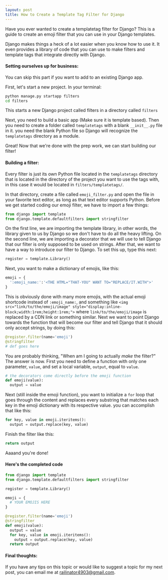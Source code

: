 ```yaml
---
layout: post
title: How to Create a Template Tag Filter for Django
---
```


Have you ever wanted to create a templatetag filter for Django? This is a guide to create an emoji filter that you can use in your Django templates.

Django makes things a heck of a lot easier when you know how to use it. It even provides a library of code that you can use to make filters and template tags that integrate directly with Django.

#### Setting ourselves up for business:
You can skip this part if you want to add to an existing Django app.

First, let's start a new project. In your terminal:
```sh
python manage.py startapp filters
cd filters
```
This starts a new Django project called filters in a directory called `filters`

Next, you need to build a basic app \(Make sure it is template based\). Then you need to create a folder called `templatetags` with a blank `__init__.py` file in it. you need the blank Python file so Django will recognize the `templatetags` directory as a module.

Great! Now that we're done with the prep work, we can start building our filter!

#### Building a filter:
Every filter is just its own Python file located in the `templatetags` directory that is located in the directory of the project you want to use the tags with, in this case it would be located in `filters/templatetags/`.

In that directory, create a file called `emoji_filter.py` and open the file in your favorite text editor, as long as that text editor supports Python. Before we get started coding our emoji filter, we have to import a few things:

```python
from django import template
from django.template.defaultfilters import stringfilter
```
On the first line, we are importing the template library, in other words, the library given to us by Django so we don't have to do all the heavy lifting. On the second line, we are importing a decorator that we will use to tell Django that our filter is only supposed to be used on strings. After that, we want to have a way to introduce our filter to Django. To set this up, type this next:

```python
register = template.Library()
```

Next, you want to make a dictionary of emojis, like this:

```python
emoji = {
  ':emoji_name:':'<THE HTML="THAT-YOU" WANT TO="REPLACE/IT.WITH">'
}
```

This is obviously done with many more emojis, with the actual emoji shortcode instead of `:emoji_name:`, and something like `<img src="link/to/the/emoji/image" style="display:inline-block;width:1rem;height:1rem;">` where `link/to/the/emoji/image` is replaced by a CDN link or something similar. Next we want to point Django towards the function that will become our filter and tell Django that it should only accept strings, by doing this:

```python
@register.filter(name='emoji')
@stringfilter
# def goes here
```

You are probably thinking, "When am I going to actually _make_ the filter?" The answer is now. First you need to define a function with only one parameter, `value`, and set a local variable, `output`, equal to `value`.

```python
# the decorators come directly before the emoji function
def emoji(value):
  output = value
```

Next \(still inside the emoji function\), you want to initialize a `for` loop that goes through the content and replaces every substring that matches each key in the emoji dictionary with its respective value. you can accomplish that like this:

```python
for key, value in emoji.iteritems():
  output = output.replace(key, value)
```

Finish the filter like this:

```python
return output
```

Aaaand you're done!

#### Here's the completed code

```python
from django import template
from django.template.defaultfilters import stringfilter

register = template.Library()

emoji = {
  # YOUR EMOJIS HERE
}

@register.filter(name='emoji')
@stringfilter
def emoji(value):
  output = value
  for key, value in emoji.iteritems():
    output = output.replace(key, value)
  return output
```

#### Final thoughts:

If you have any tips on this topic or would like to suggest a topic for my next post, you can email me at [railinator4903@gmail.com](mailto:railinator4903@gmail.com).